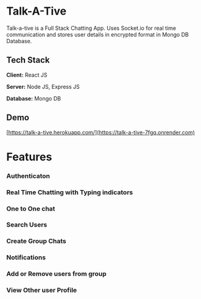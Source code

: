 
# Talk-A-Tive

Talk-a-tive is a Full Stack Chatting App.
Uses Socket.io for real time communication and stores user details in encrypted format in Mongo DB Database.
## Tech Stack

**Client:** React JS

**Server:** Node JS, Express JS

**Database:** Mongo DB
  
## Demo

[https://talk-a-tive.herokuapp.com/](https://talk-a-tive-7fgq.onrender.com)



  
# Features

### Authenticaton

### Real Time Chatting with Typing indicators

### One to One chat

### Search Users

### Create Group Chats

### Notifications 

### Add or Remove users from group

### View Other user Profile



  
